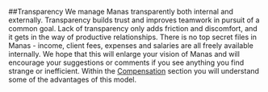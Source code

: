##Transparency
We manage Manas transparently both internal and externally. Transparency builds trust and improves teamwork in pursuit of a common goal. Lack of transparency only adds friction and discomfort, and it gets in the way of productive relationships. There is no top secret files in Manas - income, client fees, expenses and salaries are all freely available internally. We hope that this will enlarge your vision of Manas and will encourage your suggestions or comments if you see anything you find strange or inefficient. Within the [Compensation](../11-compensacion/0-compensacion.md) section you will understand some of the advantages of this model.
